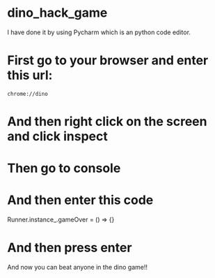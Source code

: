 # dino_hack_game

I have done it by using Pycharm which is an python code editor.
# First go to your browser and enter this url:
    chrome://dino


# And then right click on the screen and click inspect


# Then go to console

# And then enter this code
Runner.instance_.gameOver = () => {}

# And then press enter

And now you can beat anyone in the dino game!!
